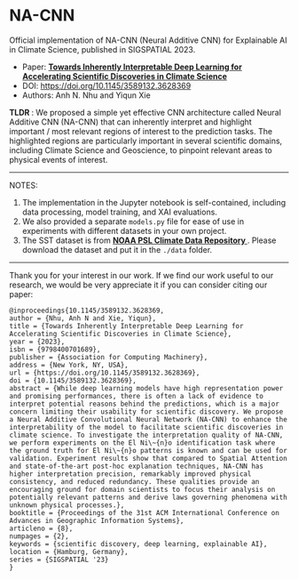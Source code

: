 # NA-CNN
Official implementation of NA-CNN (Neural Additive CNN) for Explainable AI in Climate Science, published in SIGSPATIAL 2023. <br>
* Paper: <a href="https://dl.acm.org/doi/10.1145/3589132.3628369"> <b> Towards Inherently Interpretable Deep Learning for Accelerating Scientific Discoveries in Climate Science </b> </a>  <br>
* DOI: https://doi.org/10.1145/3589132.3628369 <br>
* Authors: Anh N. Nhu and Yiqun Xie

<b> TLDR </b>: We proposed a simple yet effective CNN architecture called Neural Additive CNN (NA-CNN) that can inherently interpret and highlight important / most relevant regions of interest to the prediction tasks. The highlighted regions are particularly important in several scientific domains, including Climate Science and Geoscience, to pinpoint relevant areas to physical events of interest.

---
NOTES: 
1. The implementation in the Jupyter notebook is self-contained, including data processing, model training, and XAI evaluations.
2. We also provided a separate `models.py` file for ease of use in experiments with different datasets in your own project.
3. The SST dataset is from <a href="https://www.psl.noaa.gov/repository/entry/show?entryid=f45cf25c-bde2-44bd-bf3d-c943d92c0dd8"> <b> NOAA PSL Climate Data Repository </b> </a>. Please download the dataset and put it in the `./data` folder.

---
Thank you for your interest in our work. If we find our work useful to our research, we would be very appreciate it if you can consider citing our paper:

```
@inproceedings{10.1145/3589132.3628369,
author = {Nhu, Anh N and Xie, Yiqun},
title = {Towards Inherently Interpretable Deep Learning for Accelerating Scientific Discoveries in Climate Science},
year = {2023},
isbn = {9798400701689},
publisher = {Association for Computing Machinery},
address = {New York, NY, USA},
url = {https://doi.org/10.1145/3589132.3628369},
doi = {10.1145/3589132.3628369},
abstract = {While deep learning models have high representation power and promising performances, there is often a lack of evidence to interpret potential reasons behind the predictions, which is a major concern limiting their usability for scientific discovery. We propose a Neural Additive Convolutional Neural Network (NA-CNN) to enhance the interpretability of the model to facilitate scientific discoveries in climate science. To investigate the interpretation quality of NA-CNN, we perform experiments on the El Ni\~{n}o identification task where the ground truth for El Ni\~{n}o patterns is known and can be used for validation. Experiment results show that compared to Spatial Attention and state-of-the-art post-hoc explanation techniques, NA-CNN has higher interpretation precision, remarkably improved physical consistency, and reduced redundancy. These qualities provide an encouraging ground for domain scientists to focus their analysis on potentially relevant patterns and derive laws governing phenomena with unknown physical processes.},
booktitle = {Proceedings of the 31st ACM International Conference on Advances in Geographic Information Systems},
articleno = {8},
numpages = {2},
keywords = {scientific discovery, deep learning, explainable AI},
location = {Hamburg, Germany},
series = {SIGSPATIAL '23}
}
```
